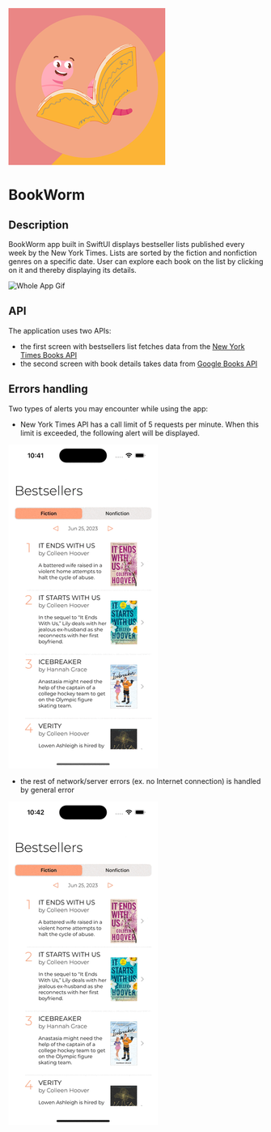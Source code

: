 ![BookWorm icon](/Images&Gifs/BookWormIcon.png)

# BookWorm

## Description

BookWorm app built in SwiftUI displays bestseller lists published every week by the New York Times. Lists are sorted by the fiction and nonfiction genres on a specific date. User can explore each book on the list by clicking on it and thereby displaying its details.

![Whole App Gif](/Images&Gifs/WholeAppGif.gif)

## API

The application uses two APIs:
* the first screen with bestsellers list fetches data from the [New York Times Books API](https://developer.nytimes.com/docs/books-product/1/overview)
* the second screen with book details takes data from [Google Books API](https://developers.google.com/books/docs/v1/using)

## Errors handling

Two types of alerts you may encounter while using the app:
* New York Times API has a call limit of 5 requests per minute. When this limit is exceeded, the following alert will be displayed.

![Error number of requests](/Images&Gifs/ErrorNumberOfRequests.gif)

* the rest of network/server errors (ex. no Internet connection) is handled by general error

![General error](/Images&Gifs/GeneralError.gif)






